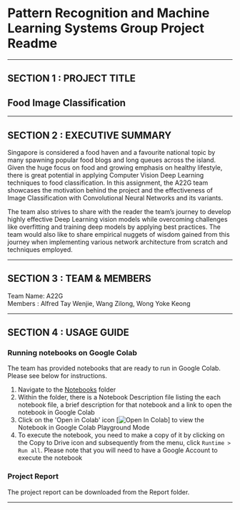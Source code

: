 # Pattern Recognition and Machine Learning Systems Group Project Readme
---

## SECTION 1 : PROJECT TITLE
## Food Image Classification
  
---
## SECTION 2 : EXECUTIVE SUMMARY
Singapore is considered a food haven and a favourite national topic by many spawning popular food blogs and long queues across the island. Given the huge focus on food and growing emphasis on healthy lifestyle, there is great potential in applying Computer Vision Deep Learning techniques to food classification. In this assignment, the A22G team showcases the motivation behind the project and the effectiveness of Image Classification with Convolutional Neural Networks and its variants.

The team also strives to share with the reader the team’s journey to develop highly effective Deep Learning vision models while overcoming challenges like overfitting and training deep models by applying best practices. The team would also like to share empirical nuggets of wisdom gained from this journey when implementing various network architecture from scratch and techniques employed.

---
## SECTION 3 : TEAM & MEMBERS
Team Name: A22G  
Members  : Alfred Tay Wenjie, Wang Zilong, Wong Yoke Keong

---
## SECTION 4 : USAGE GUIDE

### Running notebooks on Google Colab

The team has provided notebooks that are ready to run in Google Colab. Please see below for instructions.

1. Navigate to the [Notebooks](/Notebooks) folder
2. Within the folder, there is a Notebook Description file listing the each notebook file, a brief description for that notebook and a link to open the notebook in Google Colab
3. Click on the 'Open in Colab' icon [![Open In Colab](https://colab.research.google.com/assets/colab-badge.svg)] to view the Notebook in Google Colab Playground Mode
4. To execute the notebook, you need to make a copy of it by clicking on the Copy to Drive icon and subsequently from the menu, click `Runtime > Run all`. Please note that you will need to have a Google Account to execute the notebook

### Project Report
The project report can be downloaded from the Report folder.

---